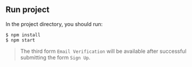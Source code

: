 ## Run project

In the project directory, you should run:

```shell script
$ npm install
$ npm start
```

> The third form `Email Verification` will be available after successful submitting the form `Sign Up`.

